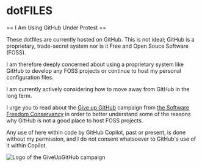# dotFILES
== I Am Using GitHub Under Protest ==

These dotfiles are currently hosted on GitHub. This is not ideal; GitHub is a
proprietary, trade-secret system nor is it Free and Open Souce Software (FOSS).

I am therefore deeply concerned about using a proprietary system like GitHub
to develop any FOSS projects or continue to host my personal configuration files.

I am currently actively considering how to move away from GitHub in the long term.

I urge you to read about the [Give up GitHub](https://GiveUpGitHub.org) campaign from
[the Software Freedom Conservancy](https://sfconservancy.org) in order to better
understand some of the reasons why GitHub is not a good place to host FOSS projects.

Any use of here within code by GitHub Copilot, past or present, is done without
my permission, and I do not consent whatsoever to GitHub's use of it within Copilot.

![Logo of the GiveUpGitHub campaign](https://sfconservancy.org/img/GiveUpGitHub.png)
